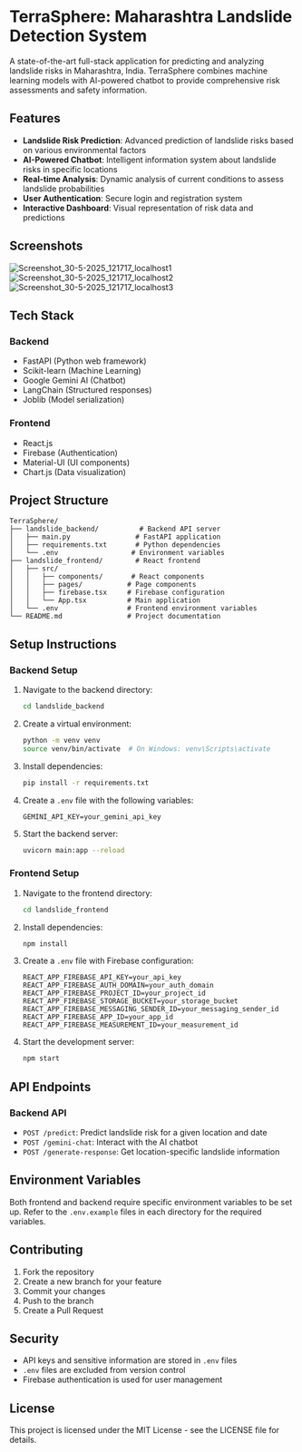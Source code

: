# TerraSphere: Maharashtra Landslide Detection System

A state-of-the-art full-stack application for predicting and analyzing landslide risks in Maharashtra, India. TerraSphere combines machine learning models with AI-powered chatbot to provide comprehensive risk assessments and safety information.

## Features

- **Landslide Risk Prediction**: Advanced prediction of landslide risks based on various environmental factors
- **AI-Powered Chatbot**: Intelligent information system about landslide risks in specific locations
- **Real-time Analysis**: Dynamic analysis of current conditions to assess landslide probabilities
- **User Authentication**: Secure login and registration system
- **Interactive Dashboard**: Visual representation of risk data and predictions

## Screenshots
![Screenshot_30-5-2025_121717_localhost1](https://github.com/user-attachments/assets/bc7e4974-20d9-46f0-ab86-26bc1ae10a03)
![Screenshot_30-5-2025_121717_localhost2](https://github.com/user-attachments/assets/98f50ffa-3a2b-4657-8624-c53540d31bd6)
![Screenshot_30-5-2025_121717_localhost3](https://github.com/user-attachments/assets/1e293e7f-39d6-43f6-b3b4-d503db0bbb1a)



## Tech Stack

### Backend
- FastAPI (Python web framework)
- Scikit-learn (Machine Learning)
- Google Gemini AI (Chatbot)
- LangChain (Structured responses)
- Joblib (Model serialization)

### Frontend
- React.js
- Firebase (Authentication)
- Material-UI (UI components)
- Chart.js (Data visualization)

## Project Structure

```
TerraSphere/
├── landslide_backend/          # Backend API server
│   ├── main.py                # FastAPI application
│   ├── requirements.txt       # Python dependencies
│   └── .env                  # Environment variables
├── landslide_frontend/        # React frontend
│   ├── src/
│   │   ├── components/       # React components
│   │   ├── pages/           # Page components
│   │   ├── firebase.tsx     # Firebase configuration
│   │   └── App.tsx          # Main application
│   └── .env                 # Frontend environment variables
└── README.md                # Project documentation
```

## Setup Instructions

### Backend Setup

1. Navigate to the backend directory:
   ```bash
   cd landslide_backend
   ```

2. Create a virtual environment:
   ```bash
   python -m venv venv
   source venv/bin/activate  # On Windows: venv\Scripts\activate
   ```

3. Install dependencies:
   ```bash
   pip install -r requirements.txt
   ```

4. Create a `.env` file with the following variables:
   ```
   GEMINI_API_KEY=your_gemini_api_key
   ```

5. Start the backend server:
   ```bash
   uvicorn main:app --reload
   ```

### Frontend Setup

1. Navigate to the frontend directory:
   ```bash
   cd landslide_frontend
   ```

2. Install dependencies:
   ```bash
   npm install
   ```

3. Create a `.env` file with Firebase configuration:
   ```
   REACT_APP_FIREBASE_API_KEY=your_api_key
   REACT_APP_FIREBASE_AUTH_DOMAIN=your_auth_domain
   REACT_APP_FIREBASE_PROJECT_ID=your_project_id
   REACT_APP_FIREBASE_STORAGE_BUCKET=your_storage_bucket
   REACT_APP_FIREBASE_MESSAGING_SENDER_ID=your_messaging_sender_id
   REACT_APP_FIREBASE_APP_ID=your_app_id
   REACT_APP_FIREBASE_MEASUREMENT_ID=your_measurement_id
   ```

4. Start the development server:
   ```bash
   npm start
   ```

## API Endpoints

### Backend API

- `POST /predict`: Predict landslide risk for a given location and date
- `POST /gemini-chat`: Interact with the AI chatbot
- `POST /generate-response`: Get location-specific landslide information

## Environment Variables

Both frontend and backend require specific environment variables to be set up. Refer to the `.env.example` files in each directory for the required variables.

## Contributing

1. Fork the repository
2. Create a new branch for your feature
3. Commit your changes
4. Push to the branch
5. Create a Pull Request

## Security

- API keys and sensitive information are stored in `.env` files
- `.env` files are excluded from version control
- Firebase authentication is used for user management

## License

This project is licensed under the MIT License - see the LICENSE file for details.
